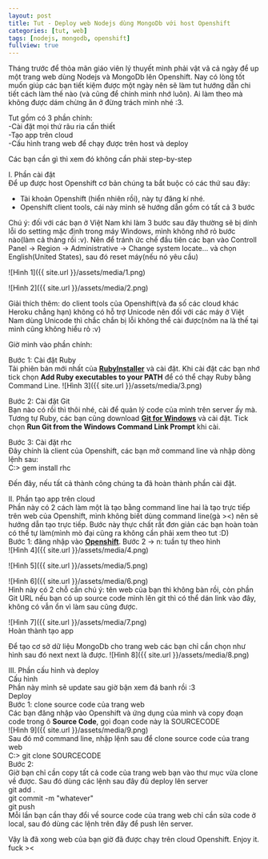 ```yaml
---
layout: post
title: Tut - Deploy web Nodejs dùng MongoDb với host Openshift
categories: [tut, web]
tags: [nodejs, mongodb, openshift]
fullview: true
---
```


Tháng trước để thỏa mãn giáo viên lý thuyết mình phải vật vã cả ngày để up một trang web dùng Nodejs và MongoDb lên Openshift. Nay có lòng tốt muốn giúp các bạn tiết kiệm được một ngày nên sẽ làm tut hướng dẫn chi tiết cách làm thế nào (và cũng để chính mình nhớ luôn). Ai làm theo mà không được dám chừng ăn ở đừng trách mình nhé :3.

Tut gồm có 3 phần chính: <br>
-Cài đặt mọi thứ râu ria cần thiết <br>
-Tạo app trên cloud <br>
-Cấu hình trang web để chạy được trên host và deploy<br>

Các bạn cần gì thì xem đó không cần phải step-by-step <br>

I. Phần cài đặt<br>
Để up được host Openshift cơ bản chúng ta bắt buộc có các thứ sau đây:<br>
+ Tài khoản Openshift (hiển nhiên rồi), này tự đăng kí nhé.<br>
+ Openshift client tools, cái này mình sẽ hướng dẫn gồm có tất cả 3 bước<br>

Chú ý: đối với các bạn ở Việt Nam khi làm 3 bước sau đây thường sẽ bị dính lỗi do setting mặc định trong máy Windows, mình không nhớ rỏ bước nào(làm cả tháng rồi :v). Nên để tránh ức chế đầu tiên các bạn vào Controll Panel -> Region -> Administrative -> Change system locate... và chọn English(United States), sau đó reset máy(nếu nó yêu cầu)<br>

![Hình 1]({{ site.url }}/assets/media/1.png)<br>

![Hình 2]({{ site.url }}/assets/media/2.png)<br>

Giải thích thêm: do client tools của Openshift(và đa số các cloud khác Heroku chẳng hạn) không có hỗ trợ Unicode nên đối với các máy ở Việt Nam dùng Unicode thì chắc chắn bị lỗi không thể cài được(nôm na là thế tại mình cũng không hiểu rỏ :v) <br>

Giờ mình vào phần chính:<br>

Bước 1: Cài đặt Ruby<br>
Tải phiên bản mới nhất của <a class="btn btn-default" href="http://rubyinstaller.org/">**RubyInstaller**</a> và cài đặt. 
Khi cài đặt các bạn nhớ tick chọn **Add Ruby executables to your PATH** để có thể chạy Ruby bằng Command Line.
![Hình 3]({{ site.url }}/assets/media/3.png)<br>

Bước 2: Cài đặt Git<br>
Bạn nào có rồi thì thôi nhé, cài để quản lý code của mình trên server ấy mà.
Tương tự Ruby, các bạn cũng download <a class="btn btn-default" href="http://msysgit.github.io/">**Git for Windows**</a> và cài đặt.
Tick chọn **Run Git from the Windows Command Link Prompt** khi cài.

Bước 3: Cài đặt rhc<br>
Đây chính là client của Openshift, các bạn mở command line và nhập dòng lệnh sau:<br>
C:\> gem install rhc<br>

Đến đây, nếu tất cả thành công chúng ta đã hoàn thành phần cài đặt. 

II. Phần tạo app trên cloud<br>
Phần này có 2 cách làm một là tạo bằng command line hai là tạo trực tiếp trên web của Openshift, mình không biết dùng command line(gà ><) nên sẽ hướng dẫn tạo trực tiếp.
Bước này thực chất rất đơn giản các bạn hoàn toàn có thể tự làm(mình mò đại cũng ra không cần phải xem theo tut :D)<br>
Bước 1: đăng nhập vào <a class="btn btn-default" href="http://msysgit.github.io/">**Openshift**</a>.
Bước 2 -> n: tuần tự theo hình<br>
![Hình 4]({{ site.url }}/assets/media/4.png)<br>

![Hình 5]({{ site.url }}/assets/media/5.png)<br>

![Hình 6]({{ site.url }}/assets/media/6.png)<br>
Hình này có 2 chỗ cần chú ý: tên web của bạn thì không bàn rồi, còn phần Git URL nếu bạn có up source code mình lên git thì có thể dán link vào đây, không có vẫn ổn vì làm sau cũng được.  

![Hình 7]({{ site.url }}/assets/media/7.png)<br>
Hoàn thành tạo app<br>

Để tạo cơ sở dữ liệu MongoDb cho trang web các bạn chỉ cần chọn như hình sau đó next next là được.
![Hình 8]({{ site.url }}/assets/media/8.png)<br>

III. Phần cấu hình và deploy<br>
Cấu hình<br>
Phần này mình sẽ update sau giờ bận xem đá banh rồi :3<br>
Deploy<br>
Bước 1: clone source code của trang web<br>
Các bạn đăng nhập vào Openshift và ứng dụng của mình và copy đoạn code trong ô **Source Code**, gọi đoạn code này là SOURCECODE<br>
![Hình 9]({{ site.url }}/assets/media/9.png)<br>
Sau đó mở command line, nhập lệnh sau để clone source code của trang web<br>
C:\> git clone SOURCECODE<br>
Bước 2: <br>
Giờ bạn chỉ cần copy tất cả code của trang web bạn vào thư mục vừa clone về được. Sau đó dùng các lệnh sau đây đủ deploy lên server<br>
git add .<br>
git commit -m "whatever"<br>
git push<br>
Mỗi lần bạn cần thay đổi về source code của trang web chỉ cần sửa code ở local, sau đó dùng các lệnh trên đây để push lên server.

Vậy là đã xong web của bạn giờ đã được chạy trên cloud Openshift.
Enjoy it.
fuck ><
